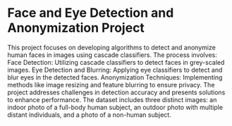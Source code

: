 # Face and Eye Detection and Anonymization Project
This project focuses on developing algorithms to detect and anonymize human faces in images using cascade classifiers. The process involves:
Face Detection: Utilizing cascade classifiers to detect faces in grey-scaled images.
Eye Detection and Blurring: Applying eye classifiers to detect and blur eyes in the detected faces.
Anonymization Techniques: Implementing methods like image resizing and feature blurring to ensure privacy.
The project addresses challenges in detection accuracy and presents solutions to enhance performance. The dataset includes three distinct images: an indoor photo of a full-body human subject, an outdoor photo with multiple distant individuals, and a photo of a non-human subject.
